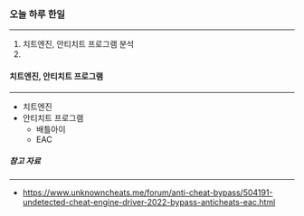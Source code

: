 
### 오늘 하루 한일
---
1. 치트엔진, 안티치트 프로그램 분석
2. 

#### 치트엔진, 안티치트 프로그램
---
- 치트엔진
- 안티치트 프로그램
	- 배틀아이
	- EAC

##### 참고 자료
---
- https://www.unknowncheats.me/forum/anti-cheat-bypass/504191-undetected-cheat-engine-driver-2022-bypass-anticheats-eac.html
